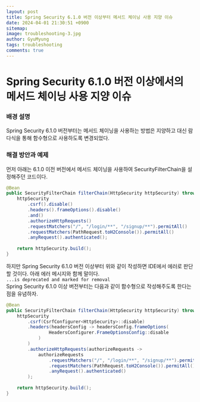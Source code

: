 ```yaml
---
layout:	post
title: Spring Security 6.1.0 버전 이상부터 메서드 체이닝 사용 지양 이슈
date: 2024-04-01 21:30:51 +0900
sitemap: 
image: troubleshooting-3.jpg
author: GyuMyung
tags: troubleshooting
comments: true
---
```


# Spring Security 6.1.0 버전 이상에서의 메서드 체이닝 사용 지양 이슈
### 배경 설명
Spring Security 6.1.0 버전부터는 메서드 체이닝을 사용하는 방법은 지양하고 대신 람다식을 통해 함수형으로 사용하도록 변경되었다.

### 해결 방안과 예제
먼저 아래는 6.1.0 이전 버전에서 메서드 체이닝을 사용하여 SecurityFilterChain을 설정해주던 코드이다. <br/>
```java
@Bean
public SecurityFilterChain filterChain(HttpSecurity httpSecurity) throws Exception {
    httpSecurity
        .csrf().disable()
        .headers().frameOptions().disable()
        .and()
        .authorizeHttpRequests()
        .requestMatchers("/", "/login/**", "/signup/**").permitAll()
        .requestMatchers(PathRequest.toH2Console()).permitAll()
        .anyRequest().authenticated();
    
    return httpSecurity.build();
}
```

하지만 Spring Security 6.1.0 버전 이상부터 위와 같이 작성하면 IDE에서 에러로 판단할 것이다. 아래 에러 메시지와 함께 말이다. <br/>
`...is deprecated and marked for removal` <br/>
Spring Security 6.1.0 이상 버전부터는 다음과 같이 함수형으로 작성해주도록 한다는 점을 유념하자. <br/>
```java
@Bean
public SecurityFilterChain filterChain(HttpSecurity httpSecurity) throws Exception{
    httpSecurity
        .csrf(CsrfConfigurer<HttpSecurity>::disable)
        .headers(headersConfig -> headersConfig.frameOptions(
                HeadersConfigurer.FrameOptionsConfig::disable
            )
        )
        .authorizeHttpRequests(authorizeRequests ->
            authorizeRequests
                .requestMatchers("/", "/login/**", "/signup/**").permitAll()
                .requestMatchers(PathRequest.toH2Console()).permitAll()
                .anyRequest().authenticated()
        );
    
    return httpSecurity.build();
}
```
